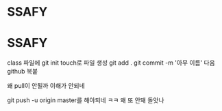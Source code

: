 # SSAFY
# SSAFY

class 파일에 git init
touch로 파일 생성
git add . 
git commit -m '아무 이름'
다음 github 복붙

왜 pull이 안될까 이해가 안되네

git push -u origin master를 해야되네 ㅋㅋ
왜 또 안돼 돌앗나
